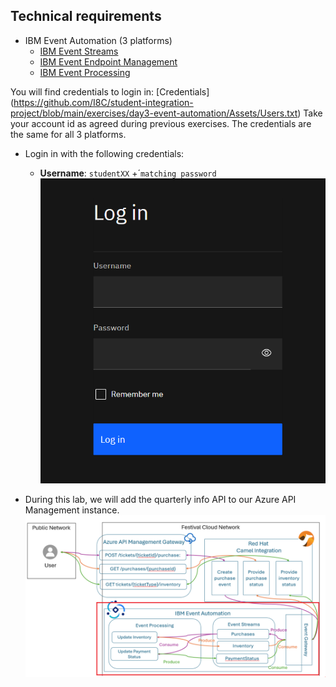 ## Technical requirements

- IBM Event Automation (3 platforms)
  - [IBM Event Streams](https://es-demo-ibm-es-ui-tools.apps.itz-c8kjj5.infra01-lb.fra02.techzone.ibm.com)
  - [IBM Event Endpoint Management](https://eem-demo-mgr-ibm-eem-manager-tools.apps.itz-c8kjj5.infra01-lb.fra02.techzone.ibm.com)
  - [IBM Event Processing](https://ep-demo-ibm-ep-rt-tools.apps.itz-c8kjj5.infra01-lb.fra02.techzone.ibm.com)
 
You will find credentials to login in: [Credentials] (https://github.com/I8C/student-integration-project/blob/main/exercises/day3-event-automation/Assets/Users.txt) 
Take your account id as agreed during previous exercises. The credentials are the same for all 3 platforms.
  - Login in with the following credentials:
    - **Username**: `studentXX` +´`matching password`
    ![TAP Login](../../Assets/login.png)
     

  
- During this lab, we will add the quarterly info API to our Azure API Management instance. 
![API exercise](../../Assets/design.png)